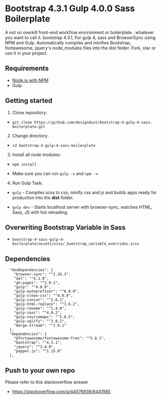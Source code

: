 # Bootstrap 4.3.1 Gulp 4.0.0 Sass Boilerplate

A not so overkill front-end workflow environment or boilerplate.. whatever you want to call it. bootstrap 4.3.1, For gulp 4, sass and BrowserSync using NPM and Gulp. Automatically compiles and minifies Bootstrap, fontawesome, jquery's node_modules files into the dist folder.
Fork, star or use it in your project.

## Requirements

- [Node.js with NPM](https://nodejs.org/en/download/ "Node Js")
- Gulp

## Getting started

1. Clone repository:

- `git clone https://github.com/designdust/bootstrap-4-gulp-4-sass-boilerplate.git`

2. Change directory:

- `cd bootstrap-4-gulp-4-sass-boilerplate`

3. Install all node modules:

- `npm install`

- Make sure you can run `gulp -v` and `npm -v`

4. Run Gulp Task:

- `gulp` - Compiles scss to css, minify css and js and builds apps ready for production into the **dist** folder.

- `gulp dev` - Starts localhost server with browser-sync, watches HTML, Sass, JS with hot reloading.

## Overwriting Bootstrap Variable in Sass

- `bootstrap-4-sass-gulp-4-boilerplate/assets/scss/_bootstrap_variable_overrides.scss`

## Dependencies

```
  "devDependencies": {
    "browser-sync": "^2.26.3",
    "del": "^4.1.0",
    "gh-pages": "^2.0.1",
    "gulp": "^4.0.0",
    "gulp-autoprefixer": "^6.0.0",
    "gulp-clean-css": "^4.0.0",
    "gulp-concat": "^2.6.1",
    "gulp-html-replace": "^1.6.2",
    "gulp-rename": "^1.4.0",
    "gulp-sass": "^4.0.2",
    "gulp-sourcemaps": "^2.6.5",
    "gulp-uglify": "^3.0.2",
    "merge-stream": "^1.0.1"
  },
  "dependencies": {
    "@fortawesome/fontawesome-free": "^5.8.1",
    "bootstrap": "^4.3.1",
    "jquery": "^3.4.0",
    "popper.js": "^1.15.0"
  },
```

## Push to your own repo

Please refer to this stackoverflow answer

- https://stackoverflow.com/a/44076938/6441985
